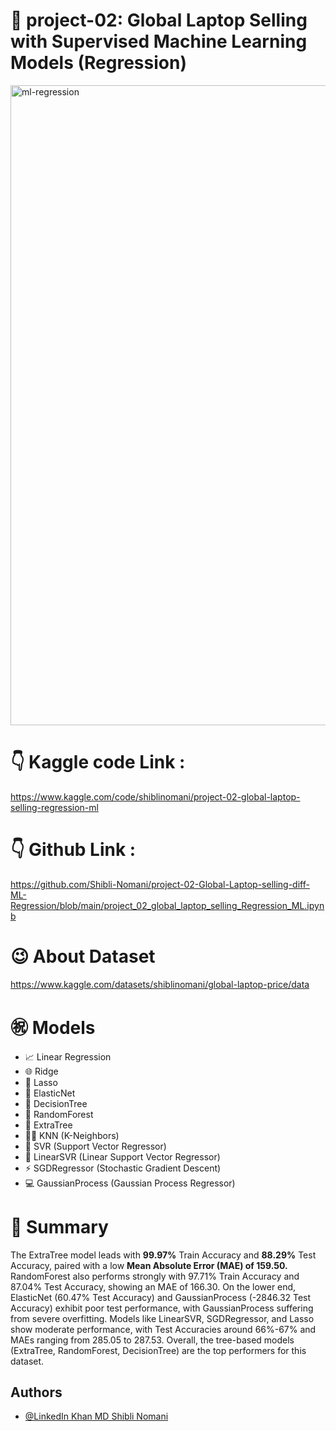 # 🏢 project-02: Global Laptop Selling with Supervised Machine Learning Models (Regression)

<img width="1024" alt="ml-regression" src="https://github.com/user-attachments/assets/5c975334-d65f-4a40-81e2-d6837ef6c52e" />



# 👇 Kaggle code Link :
https://www.kaggle.com/code/shiblinomani/project-02-global-laptop-selling-regression-ml
# 👇 Github Link :
https://github.com/Shibli-Nomani/project-02-Global-Laptop-selling-diff-ML-Regression/blob/main/project_02_global_laptop_selling_Regression_ML.ipynb
# 😉 About Dataset
https://www.kaggle.com/datasets/shiblinomani/global-laptop-price/data

# ㊗️ Models
- 📈 Linear Regression
- 🌐 Ridge
- 🌳 Lasso
- 🌲 ElasticNet
- 🤝 DecisionTree
- 🧠 RandomForest
- 🚀 ExtraTree
- 🧑‍💻 KNN (K-Neighbors)
- 🌟 SVR (Support Vector Regressor)
- 🚀 LinearSVR (Linear Support Vector Regressor)
- ⚡ SGDRegressor (Stochastic Gradient Descent)
- 💻 GaussianProcess (Gaussian Process Regressor)


# 🎢 Summary 
The ExtraTree model leads with **99.97%** Train Accuracy and **88.29%** Test Accuracy, paired with a low **Mean Absolute Error (MAE) of 159.50.** RandomForest also performs strongly with 97.71% Train Accuracy and 87.04% Test Accuracy, showing an MAE of 166.30. On the lower end, ElasticNet (60.47% Test Accuracy) and GaussianProcess (-2846.32 Test Accuracy) exhibit poor test performance, with GaussianProcess suffering from severe overfitting. Models like LinearSVR, SGDRegressor, and Lasso show moderate performance, with Test Accuracies around 66%-67% and MAEs ranging from 285.05 to 287.53. Overall, the tree-based models (ExtraTree, RandomForest, DecisionTree) are the top performers for this dataset.

## Authors

- [@LinkedIn Khan MD Shibli Nomani](https://www.linkedin.com/in/khan-md-shibli-nomani-45445612b/)
